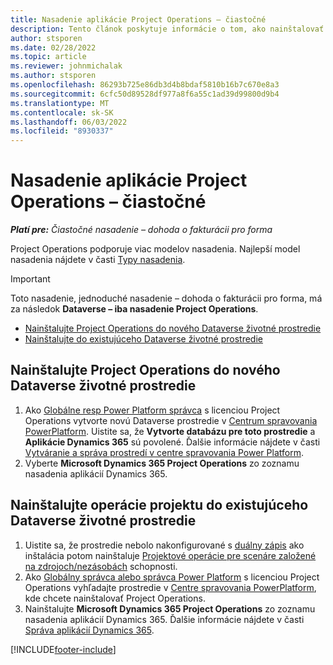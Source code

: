 ```yaml
---
title: Nasadenie aplikácie Project Operations – čiastočné
description: Tento článok poskytuje informácie o tom, ako nainštalovať nasadenie Project Operations lite – dohoda o proforma fakturácii.
author: stsporen
ms.date: 02/28/2022
ms.topic: article
ms.reviewer: johnmichalak
ms.author: stsporen
ms.openlocfilehash: 86293b725e86db3d4b8bdaf5810b16b7c670e8a3
ms.sourcegitcommit: 6cfc50d89528df977a8f6a55c1ad39d99800d9b4
ms.translationtype: MT
ms.contentlocale: sk-SK
ms.lasthandoff: 06/03/2022
ms.locfileid: "8930337"
---
```

# <a name="deploy-project-operations---lite"></a>Nasadenie aplikácie Project Operations – čiastočné

_**Platí pre:** Čiastočné nasadenie – dohoda o fakturácii pro forma_



Project Operations podporuje viac modelov nasadenia. Najlepší model nasadenia nájdete v časti [Typy nasadenia](determine-deployment-type.md).


> [!IMPORTANT]
> Toto nasadenie, jednoduché nasadenie – dohoda o fakturácii pro forma, má za následok **Dataverse – iba nasadenie Project Operations**.

- [Nainštalujte Project Operations do nového Dataverse životné prostredie](#new)
- [Nainštalujte do existujúceho Dataverse životné prostredie](#existing)



## <a name="install-project-operations-to-a-new-dataverse-environment"></a><a name="new"></a> Nainštalujte Project Operations do nového Dataverse životné prostredie

1. Ako [Globálne resp Power Platform správca](/power-platform/admin/global-service-administrators-can-administer-without-license) s licenciou Project Operations vytvorte novú Dataverse prostredie v [Centrum spravovania PowerPlatform](https://admin.powerplatform.com). Uistite sa, že **Vytvorte databázu pre toto prostredie** a **Aplikácie Dynamics 365** sú povolené. Ďalšie informácie nájdete v časti [Vytváranie a správa prostredí v centre spravovania Power Platform](/power-platform/admin/create-environment#create-an-environment-in-the-power-platform-admin-center).
2. Vyberte **Microsoft Dynamics 365 Project Operations** zo zoznamu nasadenia aplikácií Dynamics 365.


## <a name="install-project-operations-to-an-existing-dataverse-environment"></a><a name="existing"></a> Nainštalujte operácie projektu do existujúceho Dataverse životné prostredie
1. Uistite sa, že prostredie nebolo nakonfigurované s [duálny zápis](/dynamics365/fin-ops-core/dev-itpro/data-entities/dual-write/dual-write-overview) ako inštalácia potom nainštaluje [Projektové operácie pre scenáre založené na zdrojoch/nezásobách](project-operations-integrated-deployment-overview.md) schopnosti.
2. Ako [Globálny správca alebo správca Power Platform](/power-platform/admin/global-service-administrators-can-administer-without-license) s licenciou Project Operations vyhľadajte prostredie v [Centre spravovania PowerPlatform](https://admin.powerplatform.com), kde chcete nainštalovať Project Operations.
3. Nainštalujte **Microsoft Dynamics 365 Project Operations** zo zoznamu nasadenia aplikácií Dynamics 365. Ďalšie informácie nájdete v časti [Správa aplikácií Dynamics 365](/power-platform/admin/manage-apps).




[!INCLUDE[footer-include](../includes/footer-banner.md)]
